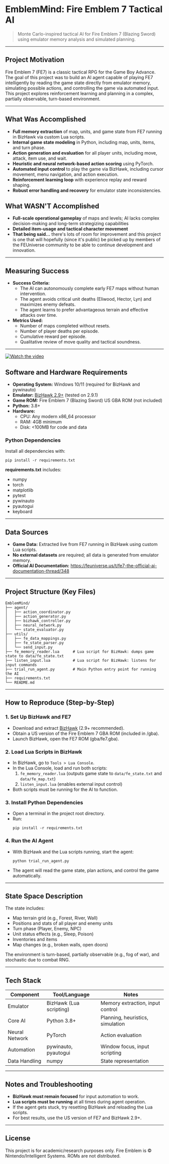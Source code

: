 # EmblemMind: Fire Emblem 7 Tactical AI

> Monte Carlo-inspired tactical AI for Fire Emblem 7 (Blazing Sword) using emulator memory analysis and simulated planning.

---

## Project Motivation

Fire Emblem 7 (FE7) is a classic tactical RPG for the Game Boy Advance. The goal of this project was to build an AI agent capable of playing FE7 intelligently by reading the game state directly from emulator memory, simulating possible actions, and controlling the game via automated input. This project explores reinforcement learning and planning in a complex, partially observable, turn-based environment.

---

## What Was Accomplished

- **Full memory extraction** of map, units, and game state from FE7 running in BizHawk via custom Lua scripts.
- **Internal game state modeling** in Python, including map, units, items, and turn phase.
- **Action generation and evaluation** for all player units, including move, attack, item use, and wait.
- **Heuristic and neural network-based action scoring** using PyTorch.
- **Automated input control** to play the game via BizHawk, including cursor movement, menu navigation, and action execution.
- **Reinforcement learning loop** with experience replay and reward shaping.
- **Robust error handling and recovery** for emulator state inconsistencies.

## What WASN'T Accomplished
- **Full-scale operational gameplay** of maps and levels; AI lacks complex decision-making and long-term strategizing capabilities
- **Detailed item-usage and tactical character movement**
- **That being said...** there's lots of room for improvement and this project is one that will hopefully (since it's public) be picked up by members of the FEUniverse community to be able to continue development and innovation.

---



## Measuring Success

- **Success Criteria:**
  - The AI can autonomously complete early FE7 maps without human intervention.
  - The agent avoids critical unit deaths (Eliwood, Hector, Lyn) and maximizes enemy defeats.
  - The agent learns to prefer advantageous terrain and effective attacks over time.
- **Metrics Used:**
  - Number of maps completed without resets.
  - Number of player deaths per episode.
  - Cumulative reward per episode.
  - Qualitative review of move quality and tactical soundness.

---

[![Watch the video](https://img.youtube.com/vi/bAnNI3luRTs/hqdefault.jpg)](https://www.youtube.com/embed/bAnNI3luRTs)

## Software and Hardware Requirements

- **Operating System:** Windows 10/11 (required for BizHawk and pywinauto)
- **Emulator:** [BizHawk 2.9+](https://tasvideos.org/BizHawk/ReleaseHistory) (tested on 2.9.1)
- **Game ROM:** Fire Emblem 7 (Blazing Sword) US GBA ROM (not included)
- **Python:** 3.8+
- **Hardware:**
  - CPU: Any modern x86_64 processor
  - RAM: 4GB minimum
  - Disk: <100MB for code and data

### Python Dependencies

Install all dependencies with:

```
pip install -r requirements.txt
```

**requirements.txt** includes:
- numpy
- torch
- matplotlib
- pytest
- pywinauto
- pyautogui
- keyboard

---

## Data Sources

- **Game Data:** Extracted live from FE7 running in BizHawk using custom Lua scripts.
- **No external datasets** are required; all data is generated from emulator memory.
- **Official AI Documentation:** https://feuniverse.us/t/fe7-the-official-ai-documentation-thread/348

---

## Project Structure (Key Files)

```
EmblemMind/
├── agent/
│   ├── action_coordinator.py
│   ├── action_generator.py
│   ├── bizhawk_controller.py
│   ├── neural_network.py
│   └── state_evaluator.py
├── utils/
│   ├── fe_data_mappings.py
│   ├── fe_state_parser.py
│   └── send_input.py
├── fe_memory_reader.lua      # Lua script for BizHawk: dumps game state to data/fe_state.txt
├── listen_input.lua          # Lua script for BizHawk: listens for input commands
├── trial_run_agent.py        # Main Python entry point for running the AI
├── requirements.txt
└── README.md
```

---

## How to Reproduce (Step-by-Step)

### 1. Set Up BizHawk and FE7
- Download and extract [BizHawk](https://tasvideos.org/BizHawk/ReleaseHistory) (2.9+ recommended).
- Obtain a US version of the Fire Emblem 7 GBA ROM (included in /gba).
- Launch BizHawk, open the FE7 ROM (gba/fe7.gba).

### 2. Load Lua Scripts in BizHawk
- In BizHawk, go to `Tools > Lua Console`.
- In the Lua Console, load and run both scripts:
  1. `fe_memory_reader.lua` (outputs game state to `data/fe_state.txt` and `data/fe_map.txt`)
  2. `listen_input.lua` (enables external input control)
- Both scripts must be running for the AI to function.

### 3. Install Python Dependencies
- Open a terminal in the project root directory.
- Run:
  ```
  pip install -r requirements.txt
  ```

### 4. Run the AI Agent
- With BizHawk and the Lua scripts running, start the agent:
  ```
  python trial_run_agent.py
  ```
- The agent will read the game state, plan actions, and control the game automatically.

---

## State Space Description

The state includes:
- Map terrain grid (e.g., Forest, River, Wall)
- Positions and stats of all player and enemy units
- Turn phase (Player, Enemy, NPC)
- Unit status effects (e.g., Sleep, Poison)
- Inventories and items
- Map changes (e.g., broken walls, open doors)

The environment is turn-based, partially observable (e.g., fog of war), and stochastic due to combat RNG.

---

## Tech Stack

| Component        | Tool/Language           | Notes |
|------------------|------------------------|-------|
| Emulator         | BizHawk (Lua scripting)| Memory extraction, input control |
| Core AI          | Python 3.8+            | Planning, heuristics, simulation |
| Neural Network   | PyTorch                | Action evaluation |
| Automation       | pywinauto, pyautogui   | Window focus, input scripting |
| Data Handling    | numpy                  | State representation |

---

## Notes and Troubleshooting
- **BizHawk must remain focused** for input automation to work.
- **Lua scripts must be running** at all times during agent operation.
- If the agent gets stuck, try resetting BizHawk and reloading the Lua scripts.
- For best results, use the US version of FE7 and BizHawk 2.9+.

---

## License
This project is for academic/research purposes only. Fire Emblem is © Nintendo/Intelligent Systems. ROMs are not distributed.
